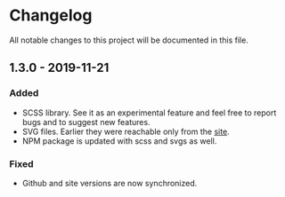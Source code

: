 # Changelog

All notable changes to this project will be documented in this file.

## 1.3.0 - 2019-11-21

### Added

- SCSS library. See it as an experimental feature and feel free to report bugs and to suggest new features. 
- SVG files. Earlier they were reachable only from the [site]('https://icons8.com/line-awesome/').
- NPM package is updated with scss and svgs as well.

### Fixed

- Github and site versions are now synchronized.